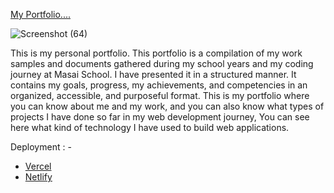 [My Portfolio....](https://github.com/)





![Screenshot (64)](https://user-images.githubusercontent.com/104748364/203899832-9279c070-90dc-4f7f-a7e9-0513c5cbf310.png)





This is my personal portfolio. This portfolio is a compilation of my work samples and documents gathered during my school years and my coding journey at Masai School.
I have presented it in a structured manner. It contains my goals, progress, my achievements, and competencies in an organized, accessible, and purposeful format.
This is my portfolio where you can know about me and my work, and you can also know what types of projects I have done so far in my web development journey, You can see here what kind of technology I have used to build web applications.

Deployment : -
- [Vercel](https://myportfolio-seven-delta.vercel.app/)
- [Netlify](https://myportfolio-seven-delta.vercel.app/)
